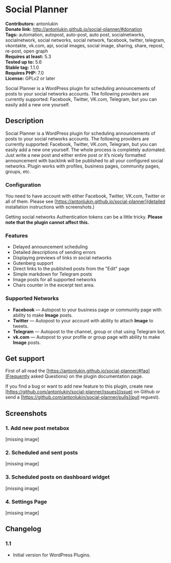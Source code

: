 # Social Planner

**Contributors:** antonlukin \
**Donate link:** http://antonlukin.github.io/social-planner/#donation \
**Tags:** automation, autopost, auto-post, auto post, socialnetworks, socialnetwork, social networks, social network, facebook, twitter, telegram, vkontakte, vk.com, api, social images, social image, sharing, share, repost, re-post, open graph \
**Requires at least:** 5.3 \
**Tested up to:** 5.6 \
**Stable tag:** 1.1.0 \
**Requires PHP:** 7.0 \
**License:** GPLv2 or later

Social Planner is a WordPress plugin for scheduling announcements of posts to your social networks accounts. The following providers are currently supported: Facebook, Twitter, VK.com, Telegram, but you can easily add a new one yourself.

## Description

Social Planner is a WordPress plugin for scheduling announcements of posts to your social networks accounts. The following providers are currently supported: Facebook, Twitter, VK.com, Telegram, but you can easily add a new one yourself.
The whole process is completely automated. Just write a new post and either entire post or it’s nicely formatted announcement with backlink will be published to all your configured social networks. Plugin works with profiles, business pages, community pages, groups, etc.

### Configuration

You need to have account with either Facebook, Twitter, VK.com, Twitter or all of them.
Please see [https://antonlukin.github.io/social-planner](detailed installation instructions with screenshots.)

Getting social networks Authentication tokens can be a little tricky.
**Please note that the plugin cannot affect this.**

### Features

* Delayed announcement scheduling
* Detailed descriptions of sending errors
* Displaying previews of links in social networks
* Gutenberg support
* Direct links to the published posts from the "Edit" page
* Simple markdown for Telegram posts
* Image posts for all supported networks
* Chars counter in the excerpt text area.

### Supported Networks

* **Facebook** — Autopost to your business page or community page with ability to make **Image** posts.
* **Twitter** — Autopost to your account with ability to attach **Image** to tweets.
* **Telegram** — Autopost to the channel, group or chat using Telegram bot.
* **vk.com** — Autopost to your profile or group page with ability to make **Image** posts.

## Get support

First of all read the [https://antonlukin.github.io/social-planner/#faq](Frequently asked Questions) on the plugin documentation page.

If you find a bug or want to add new feature to this plugin, create new [https://github.com/antonlukin/social-planner/issues](issue) on Github or send a [https://github.com/antonlukin/social-planner/pulls](pull reguest).

## Screenshots

### 1. Add new post metabox

[missing image]

### 2. Scheduled and sent posts

[missing image]

### 3. Scheduled posts on dashboard widget

[missing image]

### 4. Settings Page

[missing image]


## Changelog

### 1.1

* Initial version for WordPress Plugins.
